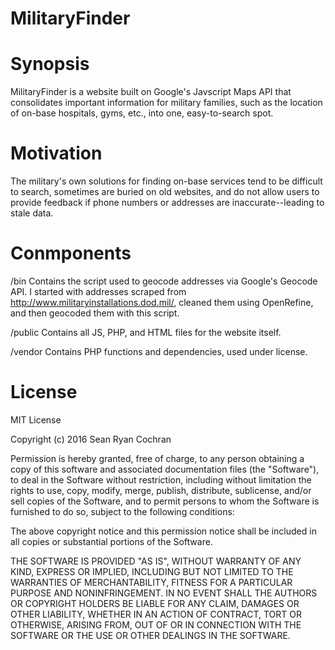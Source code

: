 # MilitaryFinder

# Synopsis
MilitaryFinder is a website built on Google's Javscript Maps API that consolidates important information for military families, such as the location of on-base hospitals, gyms, etc., into one, easy-to-search spot.

# Motivation
The military's own solutions for finding on-base services tend to be difficult to search, sometimes are buried on old websites, and do not allow users to provide feedback if phone numbers or addresses are inaccurate--leading to stale data.

# Conmponents
/bin
Contains the script used to geocode addresses via Google's Geocode API.  I started with addresses scraped from http://www.militaryinstallations.dod.mil/, cleaned them using OpenRefine, and then geocoded them with this script.

/public
Contains all JS, PHP, and HTML files for the website itself.

/vendor
Contains PHP functions and dependencies, used under license.

# License
MIT License

Copyright (c) 2016 Sean Ryan Cochran

Permission is hereby granted, free of charge, to any person obtaining a copy
of this software and associated documentation files (the "Software"), to deal
in the Software without restriction, including without limitation the rights
to use, copy, modify, merge, publish, distribute, sublicense, and/or sell
copies of the Software, and to permit persons to whom the Software is
furnished to do so, subject to the following conditions:

The above copyright notice and this permission notice shall be included in all
copies or substantial portions of the Software.

THE SOFTWARE IS PROVIDED "AS IS", WITHOUT WARRANTY OF ANY KIND, EXPRESS OR
IMPLIED, INCLUDING BUT NOT LIMITED TO THE WARRANTIES OF MERCHANTABILITY,
FITNESS FOR A PARTICULAR PURPOSE AND NONINFRINGEMENT. IN NO EVENT SHALL THE
AUTHORS OR COPYRIGHT HOLDERS BE LIABLE FOR ANY CLAIM, DAMAGES OR OTHER
LIABILITY, WHETHER IN AN ACTION OF CONTRACT, TORT OR OTHERWISE, ARISING FROM,
OUT OF OR IN CONNECTION WITH THE SOFTWARE OR THE USE OR OTHER DEALINGS IN THE
SOFTWARE.
